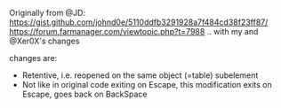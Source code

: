 Originally from @JD:
https://gist.github.com/johnd0e/5110ddfb3291928a7f484cd38f23ff87/
https://forum.farmanager.com/viewtopic.php?t=7988
.. with my and @Xer0X's changes

changes are:
* Retentive, i.e. reopened on the same object (=table) subelement
* Not like in original code exiting on Escape, 
this modification exits on Escape, goes back on BackSpace

